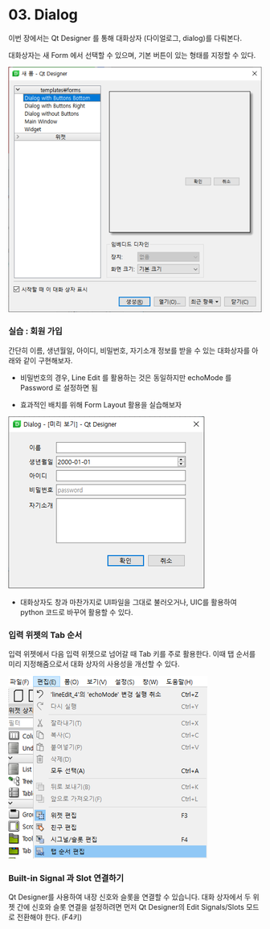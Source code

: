# 03. Dialog

이번 장에서는 Qt Designer 를 통해 대화상자 (다이얼로그, dialog)를 다뤄본다.

대화상자는 새 Form 에서 선택할 수 있으며, 기본 버튼이 있는 형태를 지정할 수 있다.

![alt text](image-7.png)



### 실습 : 회원 가입

간단히 이름, 생년월일, 아이디, 비밀번호, 자기소개 정보를 받을 수 있는 대화상자를 아래와 같이 구현해보자.

- 비밀번호의 경우, Line Edit 를 활용하는 것은 동일하지만 echoMode 를 Password 로 설정하면 됨

- 효과적인 배치를 위해 Form Layout 활용을 실습해보자

![alt text](image-6.png)


- 대화상자도 창과 마찬가지로 UI파일을 그대로 불러오거나, UIC를 활용하여 python 코드로 바꾸어 활용할 수 있다.


### 입력 위젯의 Tab 순서

입력 위젯에서 다음 입력 위젯으로 넘어갈 때 Tab 키를 주로 활용한다. 이때 탭 순서를 미리 지정해줌으로서 대화 상자의 사용성을 개선할 수 있다.

![alt text](image-8.png)

### Built-in Signal 과 Slot 연결하기

Qt Designer를 사용하여 내장 신호와 슬롯을 연결할 수 있습니다. 대화 상자에서 두 위젯 간에 신호와 슬롯 연결을 설정하려면 먼저 Qt Designer의 Edit Signals/Slots 모드로 전환해야 한다. (F4키)


